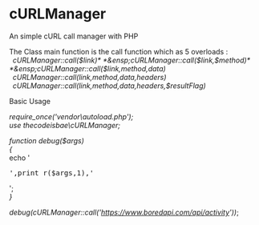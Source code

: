 # cURLManager
An simple cURL call manager with PHP

The Class main function is the call function which as 5 overloads :    
  *&ensp;cURLManager::call($link)*  
  *&ensp;cURLManager::call($link,$method)*   
  *&ensp;cURLManager::call($link,$method,$data)*  
  *&ensp;cURLManager::call($link,$method,$data,$headers)*  
  *&ensp;cURLManager::call($link,$method,$data,$headers,$resultFlag)*

Basic Usage

*require_once('vendor\autoload.php');*    
*use thecodeisbae\cURLManager;*    
    
*function debug($args)*    
*{*  
    echo '<pre>',print_r($args,1),'</pre>';  
*}*  

*debug(*cURLManager::call('https://www.boredapi.com/api/activity')*)*;    
